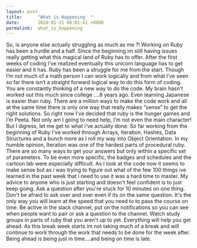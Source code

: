 ```yaml
---
layout: post
title:      "What is Happening  "
date:       2020-01-21 00:01:41 +0000
permalink:  what_is_happening
---
```


So, is anyone else actually struggling as much as me ?! Working on Ruby has been a hurdle and a half. Since the beginning im still having issues really getting what this magical land of Ruby has to offer. After the first weeks of coding I’ve realized eventually this unicorn language has to get easier and it has. Ruby has been a struggle for me from the start. Though I’m not much of a math person I can work logically and from what I’ve seen so far there isn’t a straight forward logical way to do this form of coding. You are constantly thinking of a new way to do the code. My brain hasn't worked out this much since college ....8 years ago. Even learning Japanese is easier than ruby. There are a million ways to make the code work and all at the same time there is only one way that really makes “sense” to get the right solutions. So right now I’ve decided that ruby is the hunger games and I’m Peeta. Not only am I going to need help, I’m not even the main character! 
But I digress, let me get to what i've actually done. So far working from the beginning of Ruby I've worked through Arrays, Iteration, Hashes, Data Structures and a bunch more as I roll my way into Object Orientation. In my humble opinion, Iteration was one of the hardest parts of procedural ruby. There are so many ways to get your answers but only within a specific set of parameters. To be even more specific, the badges and schedules and the cartoon lab were especially difficult. As I look at the code now it seems to make sense but as i was trying to figure out what of the few 100 things ive learned in the past week that i need to use it was a hard time to master. 
My advice to anyone who is just starting and doesn't feel confident is to just keep going. Ask a question after you're stuck for 10 minutes on one thing. Don't be afraid to ask over and over even if its on the same question. It's the only way you will learn at the speed that you need to to pass the course on time. Be active in the slack channel, put on the notifications so you can see when people want to pair or ask a question to the channel. Watch study groups in parts of ruby that you aren't up to yet. Everything will help you get ahead.
As this break week starts im not taking much of a break and will continue to work through the work that needs to be done for the week after. Being ahead is being just in time....and being on time is late. 
